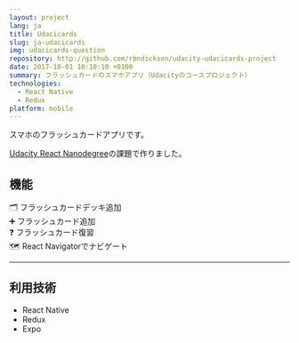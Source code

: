```yaml
---
layout: project
lang: ja
title: Udacicards
slug: ja-udacicards
img: udacicards-question
repository: http://github.com/rbndickson/udacity-udacicards-project
date: 2017-10-01 10:10:10 +0100
summary: フラッシュカードのスマホアプリ（Udacityのコースプロジェクト）
technologies:
  - React Native
  - Redux
platform: mobile
---
```

スマホのフラッシュカードアプリです。

[Udacity React Nanodegree](https://www.udacity.com/course/react-nanodegree--nd019)の課題で作りました。

## 機能

🗂 フラッシュカードデッキ追加  
➕ フラッシュカード追加  
❓ フラッシュカード復習  
🗺 React Navigatorでナビゲート  

---

## 利用技術

- React Native
- Redux
- Expo